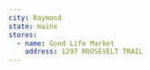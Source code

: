 ```yaml
---
city: Raymond
state: maine
stores:
  - name: Good Life Market
    address: 1297 ROOSEVELT TRAIL
---
```

